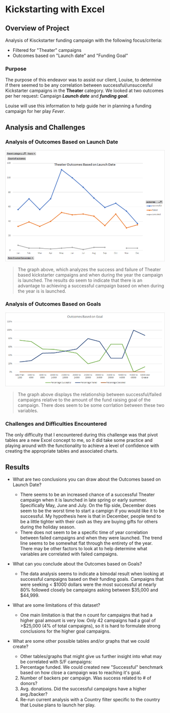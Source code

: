 # Kickstarting with Excel

## Overview of Project

Analysis of Kisckstarter funding campaign with the following focus/criteria:
- Filtered for "Theater" campaigns
- Outcomes based on "Launch date" and "Funding Goal"

### Purpose

  The purpose of this endeavor was to assist our client, Louise, to determine if there seemed to be any correlation between successful/unsuccesful Kickstarter campaigns in the **Theater** category. We looked at two outcomes per her request: Campaign ***Launch date*** and ***funding goal***.
  
  Louise will use this information to help guide her in planning a funding campaign for her play *Fever*.

## Analysis and Challenges

### Analysis of Outcomes Based on Launch Date

![Outcomes vs. Launch Date](/Resources/Theater_Outcomes_vs_Launch.png)

> The graph above, which analyzes the success and failure of Theater based kickstarter campaigns and when during the year the campaign is launched. The results do seem to indicate that there is an advantage to achieving a successful campaign based on when during the year is is launched. 

### Analysis of Outcomes Based on Goals

![Outcomes vs. Goal](/Resources/Outcomes_vs_Goals.png)

> The graph above displays the relationship between successful/failed campaigns relative to the amount of the fund raising goal of the campaign. There does seem to be some corrlation between these two variables.

### Challenges and Difficulties Encountered

The only difficulty that I encountered during this challenge was that pivot tables are a new Excel concept to me, so it did take some practice and playing around with the functionality to achieve a level of confidence with creating the appropriate tables and associated charts. 

## Results

- What are two conclusions you can draw about the Outcomes based on Launch Date?
  - There seems to be an increased chance of a successful Theater campaign when it is launched in late spring or early summer. Specifically May, June and July. On the flip side, December does seem to be the worst time to start a campign if you would like it to be successful. My hypothesis here is that in December, people tend to be a little tighter with their cash as they are buying gifts for others during the holiday season. 
  - There does not seem to be a specific time of year correlation between failed campaigns and when they were launched. The trend line seems to be somewhat flat through the entirety of the year. There may be other factors to look at to help determine what variables are correlated with failed campaigns. 

- What can you conclude about the Outcomes based on Goals?
  - The data analysis seems to indicate a bimodal result when looking at successful campaigns based on their funding goals. Campaigns that were seeking < $1000 dollars were the most successful at nearly 80% followed closely be campaigns asking between $35,000 and $44,999.

- What are some limitations of this dataset?
  - One main limitation is that the n count for campaigns that had a higher goal amount is very low. Only 42 campaigns had a goal of >$25,000 (4% of total campaigns), so it is hard to formulate strong conclusions for the higher goal campaigns.

- What are some other possible tables and/or graphs that we could create?

  - Other tables/graphs that might give us further insight into what may be correlated with S/F campaigns:
  
   1. Percentage funded. We could created new "Successful" benchmark based on how close a campaign was to reaching it's goal.
   2. Number of backers per campaign. Was success related to # of donors?
   3. Avg. donations. Did the successful campaigns have a higher avg./backer?
   4. Re-run current analysis with a Country filter specific to the country that Louise plans to launch her play.
